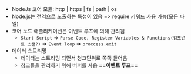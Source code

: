 - NodeJs 코어 모듈: http | https | fs | path | os
- Node.js는 전역으로 노출하는 특성이 있음 => require 키워드 사용 가능(모든 파일)
- 코어 노드 애플리케이션은 이벤트 루프에 의해 관리됨 
	- `Start Script` => `Parse Code, Register Variables & Functions(컴포넌트 스캔?)` => `Event loop` => `proccess.exit`
- 데이터 스트리밍
	- 데이터는 스트리밍 되면서 청크단위로 쭉쭉 들어옴
	- 청크들을 관리하기 위해 버퍼를 사용
**==이벤트 루프==**
